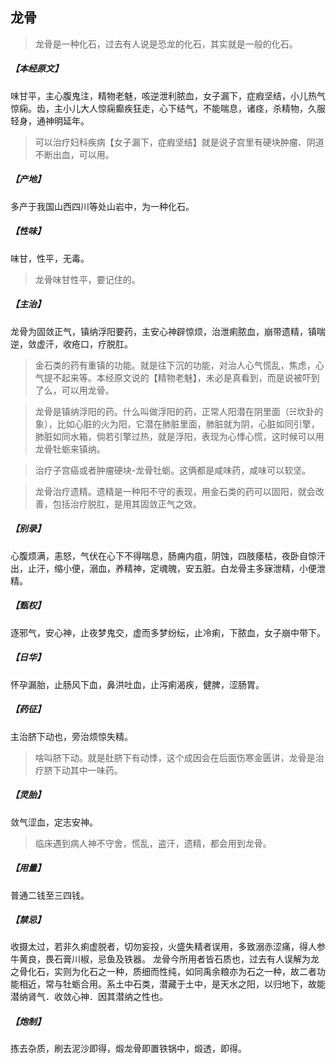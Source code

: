## 龙骨

> 龙骨是一种化石，过去有人说是恐龙的化石，其实就是一般的化石。

##### 【本经原文】
味甘平，主心腹鬼注，精物老魅，咳逆泄利脓血，女子漏下，症瘕坚结，小儿热气惊痫。齿，主小儿大人惊痫癫疾狂走，心下结气，不能喘息，诸痉，杀精物，久服轻身，通神明延年。

> 可以治疗妇科疾病【女子漏下，症瘕坚结】就是说子宫里有硬块肿瘤、阴道不断出血，可以用。

##### 【产地】
多产于我国山西四川等处山岩中，为一种化石。
##### 【性味】
味甘，性平，无毒。

> 龙骨味甘性平，要记住的。

##### 【主治】
龙骨为固敛正气，镇纳浮阳要药，主安心神辟惊烦，治泄痢脓血，崩带遗精，镇喘逆，敛虚汗，收疮口，疗脱肛。

> 金石类的药有重镇的功能。就是往下沉的功能，对治人心气慌乱，焦虑，心气提不起来等。本经原文说的【精物老魅】，未必是真看到，而是说被吓到了么，可以用龙骨。

> 龙骨是镇纳浮阳的药。什么叫做浮阳的药，正常人阳潜在阴里面（☵坎卦的象），比如心脏的火为阳，它潜在肺脏里面，肺脏就为阴，心脏如同引擎，肺脏如同水箱，倘若引擎过热，就是浮阳，表现为心悸心慌，这时候可以用龙骨牡蛎来镇纳。

> 治疗子宫癌或者肿瘤硬块-龙骨牡蛎。这俩都是咸味药，咸味可以软坚。

> 龙骨治疗遗精。遗精是一种阳不守的表现，用金石类的药可以固阳，就会改善，包括治疗脱肛，是用其固敛正气之效。

##### 【别录】
心腹烦满，恚怒，气伏在心下不得喘息，肠痈内疽，阴蚀，四肢痿枯，夜卧自惊汗出，止汗，缩小便，溺血，养精神，定魂魄，安五脏。白龙骨主多寐泄精，小便泄精。
##### 【甄权】
逐邪气，安心神，止夜梦鬼交，虚而多梦纷纭，止冷痢，下脓血，女子崩中带下。
##### 【日华】
怀孕漏胎，止肠风下血，鼻洪吐血，止泻痢渴疾，健脾，涩肠胃。
##### 【药征】
主治脐下动也，旁治烦惊失精。

> 啥叫脐下动。就是肚脐下有动悸，这个成因会在后面伤寒金匮讲，龙骨是治疗脐下动其中一味药。

##### 【灵胎】
敛气涩血，定志安神。

> 临床遇到病人神不守舍，慌乱，盗汗，遗精，都会用到龙骨。

##### 【用量】
普通二钱至三四钱。
##### 【禁忌】
收摄太过，若非久痢虚脱者，切勿妄投，火盛失精者误用，多致溺赤涩痛，得人参牛黄良，畏石膏川椒，忌鱼及铁器。
龙骨今所用者皆石质也，过去有人误解为龙之骨化石，实则为化石之一种，质细而性纯，如同禹余粮亦为石之一种，故二者功能相近，常与牡蛎合用。系土中石类，潜藏于土中，是天水之阳，以归地下，故能潜纳肾气．收敛心神．因其潜纳之性也。
##### 【炮制】
拣去杂质，刷去泥沙即得，煅龙骨即置铁锅中，煅透，即得。
